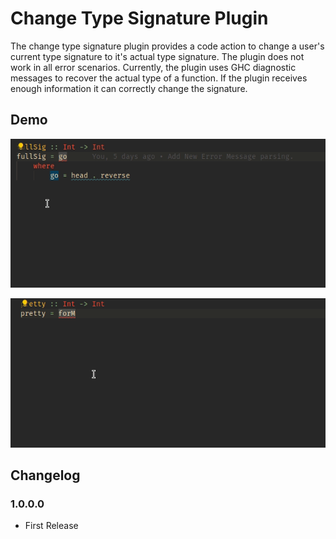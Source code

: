 # Change Type Signature Plugin

The change type signature plugin provides a code action to change a user's current type signature to it's actual type signature.
The plugin does not work in all error scenarios. Currently, the plugin uses GHC diagnostic messages to recover the actual type of a function.
If the plugin receives enough information it can correctly change the signature.

## Demo

![Change Type Signature One](change1.gif)

![Change Type Signature Two](change2.gif)


## Changelog
### 1.0.0.0
- First Release
